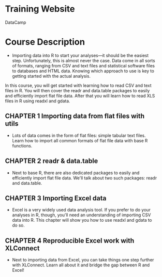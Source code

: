 # Training Website
DataCamp
# Course Description
* Importing data into R to start your analyses—it should be the easiest step. Unfortunately, this is almost never the case. Data come in all sorts of formats, ranging from CSV and text files and statistical software files to databases and HTML data. Knowing which approach to use is key to getting started with the actual analysis.

In this course, you will get started with learning how to read CSV and text files in R. You will then cover the readr and data.table packages to easily and efficiently import flat file data. After that you will learn how to read XLS files in R using readxl and gdata.

## CHAPTER 1 Importing data from flat files with utils
* Lots of data comes in the form of flat files: simple tabular text files. Learn how to import all common formats of flat file data with base R functions.

## CHAPTER 2 readr & data.table
* Next to base R, there are also dedicated packages to easily and efficiently import flat file data. We'll talk about two such packages: readr and data.table.

## CHAPTER 3 Importing Excel data
* Excel is a very widely used data analysis tool. If you prefer to do your analyses in R, though, you'll need an understanding of importing CSV data into R. This chapter will show you how to use readxl and gdata to do so.

## CHAPTER 4 Reproducible Excel work with XLConnect
* Next to importing data from Excel, you can take things one step further with XLConnect. Learn all about it and bridge the gap between R and Excel!
